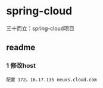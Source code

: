 # spring-cloud
三十而立：spring-cloud项目



## readme
### 1 修改host 
~~~
配置 172。16.17.135 neuxs.cloud.com
~~~

